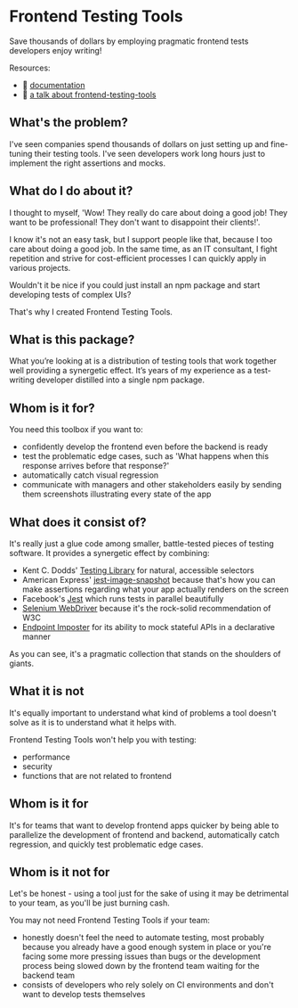 # Frontend Testing Tools

Save thousands of dollars by employing pragmatic frontend tests developers enjoy writing!

Resources:

- 📄 [documentation](https://github.com/lukaszmakuch/frontend-testing-tools/wiki)
- 🎥 [a talk about frontend-testing-tools](https://m.youtube.com/watch?v=pKnonXe9Los&feature=youtu.be)

## What's the problem?

I've seen companies spend thousands of dollars on just setting up and fine-tuning their testing tools. I've seen developers work long hours just to implement the right assertions and mocks.

## What do I do about it?

I thought to myself, 'Wow! They really do care about doing a good job! They want to be professional! They don't want to disappoint their clients!'.

I know it's not an easy task, but I support people like that, because I too care about doing a good job. In the same time, as an IT consultant, I fight repetition and strive for cost-efficient processes I can quickly apply in various projects.

Wouldn't it be nice if you could just install an npm package and start developing tests of complex UIs?

That's why I created Frontend Testing Tools.

## What is this package?

What you’re looking at is a distribution of testing tools that work together well providing a synergetic effect. It’s years of my experience as a test-writing developer distilled into a single npm package.

## Whom is it for?

You need this toolbox if you want to:

- confidently develop the frontend even before the backend is ready
- test the problematic edge cases, such as 'What happens when this response arrives before that response?'
- automatically catch visual regression
- communicate with managers and other stakeholders easily by sending them screenshots illustrating every state of the app

## What does it consist of?

It's really just a glue code among smaller, battle-tested pieces of testing software. It provides a synergetic effect by combining:

- Kent C. Dodds' [Testing Library](https://testing-library.com) for natural, accessible selectors
- American Express' [jest-image-snapshot](https://www.npmjs.com/package/jest-image-snapshot) because that's how you can make assertions regarding what your app actually renders on the screen
- Facebook's [Jest](https://jestjs.io/) which runs tests in parallel beautifully
- [Selenium WebDriver](https://www.selenium.dev/documentation/webdriver/) because it's the rock-solid recommendation of W3C
- [Endpoint Imposter](https://endpoint-imposter.js.org/) for its ability to mock stateful APIs in a declarative manner

As you can see, it's a pragmatic collection that stands on the shoulders of giants.

## What it is not

It's equally important to understand what kind of problems a tool doesn't solve as it is to understand what it helps with.

Frontend Testing Tools won't help you with testing:

- performance
- security
- functions that are not related to frontend

## Whom is it for

It's for teams that want to develop frontend apps quicker by being able to parallelize the development of frontend and backend, automatically catch regression, and quickly test problematic edge cases.

## Whom is it not for

Let's be honest - using a tool just for the sake of using it may be detrimental to your team, as you'll be just burning cash.

You may not need Frontend Testing Tools if your team:

- honestly doesn't feel the need to automate testing, most probably because you already have a good enough system in place or you're facing some more pressing issues than bugs or the development process being slowed down by the frontend team waiting for the backend team
- consists of developers who rely solely on CI environments and don't want to develop tests themselves

